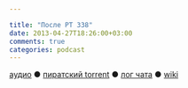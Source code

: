 ```yaml
---

title: "После РТ 338"
date: 2013-04-27T18:26:00+03:00
comments: true
categories: podcast
---
```

[аудио](http://cdn.radio-t.com/rt338post.mp3) ● [пиратский torrent](http://pirates.radio-t.com/torrents/rt338post.mp3.torrent) ● [лог чата](http://chat.radio-t.com/logs/radio-t-338.html) ● [wiki](http://wiki.radio-t.com/%D0%9F%D0%BE%D1%81%D0%BB%D0%B5_%D0%A0%D0%A2_338) <audio src="http://cdn.radio-t.com/rt338post.mp3" preload="none">
